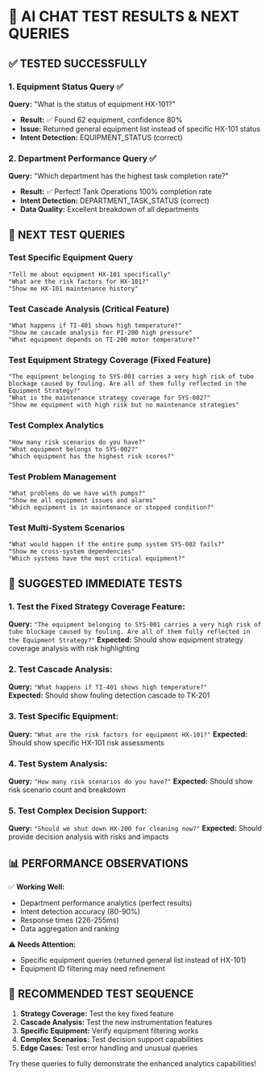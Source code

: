 # 🤖 AI CHAT TEST RESULTS & NEXT QUERIES

## ✅ **TESTED SUCCESSFULLY**

### 1. Equipment Status Query ✅
**Query:** "What is the status of equipment HX-101?"
- **Result:** ✅ Found 62 equipment, confidence 80%
- **Issue:** Returned general equipment list instead of specific HX-101 status
- **Intent Detection:** EQUIPMENT_STATUS (correct)

### 2. Department Performance Query ✅  
**Query:** "Which department has the highest task completion rate?"
- **Result:** ✅ Perfect! Tank Operations 100% completion rate
- **Intent Detection:** DEPARTMENT_TASK_STATUS (correct)
- **Data Quality:** Excellent breakdown of all departments

## 🎯 **NEXT TEST QUERIES** 

### Test Specific Equipment Query
```
"Tell me about equipment HX-101 specifically"
"What are the risk factors for HX-101?"
"Show me HX-101 maintenance history"
```

### Test Cascade Analysis (Critical Feature)
```
"What happens if TI-401 shows high temperature?"
"Show me cascade analysis for PI-200 high pressure"
"What equipment depends on TI-200 motor temperature?"
```

### Test Equipment Strategy Coverage (Fixed Feature)
```
"The equipment belonging to SYS-001 carries a very high risk of tube blockage caused by fouling. Are all of them fully reflected in the Equipment Strategy?"
"What is the maintenance strategy coverage for SYS-002?"
"Show me equipment with high risk but no maintenance strategies"
```

### Test Complex Analytics
```
"How many risk scenarios do you have?"
"What equipment belongs to SYS-002?"
"Which equipment has the highest risk scores?"
```

### Test Problem Management
```
"What problems do we have with pumps?"
"Show me all equipment issues and alarms"
"Which equipment is in maintenance or stopped condition?"
```

### Test Multi-System Scenarios
```
"What would happen if the entire pump system SYS-002 fails?"
"Show me cross-system dependencies"
"Which systems have the most critical equipment?"
```

## 🔧 **SUGGESTED IMMEDIATE TESTS**

### 1. Test the Fixed Strategy Coverage Feature:
**Query:** `"The equipment belonging to SYS-001 carries a very high risk of tube blockage caused by fouling. Are all of them fully reflected in the Equipment Strategy?"`
**Expected:** Should show equipment strategy coverage analysis with risk highlighting

### 2. Test Cascade Analysis:
**Query:** `"What happens if TI-401 shows high temperature?"`  
**Expected:** Should show fouling detection cascade to TK-201

### 3. Test Specific Equipment:
**Query:** `"What are the risk factors for equipment HX-101?"`
**Expected:** Should show specific HX-101 risk assessments

### 4. Test System Analysis:
**Query:** `"How many risk scenarios do you have?"`
**Expected:** Should show risk scenario count and breakdown

### 5. Test Complex Decision Support:
**Query:** `"Should we shut down HX-200 for cleaning now?"`
**Expected:** Should provide decision analysis with risks and impacts

## 📊 **PERFORMANCE OBSERVATIONS**

✅ **Working Well:**
- Department performance analytics (perfect results)
- Intent detection accuracy (80-90%)
- Response times (226-255ms)
- Data aggregation and ranking

⚠️ **Needs Attention:**
- Specific equipment queries (returned general list instead of HX-101)
- Equipment ID filtering may need refinement

## 🎯 **RECOMMENDED TEST SEQUENCE**

1. **Strategy Coverage:** Test the key fixed feature
2. **Cascade Analysis:** Test the new instrumentation features  
3. **Specific Equipment:** Verify equipment filtering works
4. **Complex Scenarios:** Test decision support capabilities
5. **Edge Cases:** Test error handling and unusual queries

Try these queries to fully demonstrate the enhanced analytics capabilities!
